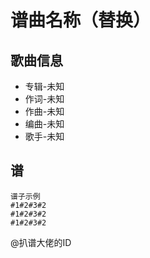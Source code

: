 # 谱曲名称（替换）

<!-- 歌曲配图  拖动或制粘贴到该注释下方即可 -->






## 歌曲信息

- 专辑-未知
- 作词-未知
- 作曲-未知
- 编曲-未知
- 歌手-未知

## 谱

```
谱子示例
#1#2#3#2
#1#2#3#2
#1#2#3#2

``` 

@扒谱大佬的ID


